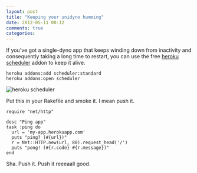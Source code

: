 ```yaml
---
layout: post
title: "Keeping your unidyno humming"
date: 2012-05-11 00:12
comments: true
categories: 
---
```


If you've got a single-dyno app that keeps winding down from inactivity 
and consequently taking a long time to restart, you can use the free
[heroku scheduler](https://addons.heroku.com/scheduler) addon to keep it alive.

    heroku addons:add scheduler:standard
    heroku addons:open scheduler
    
![heroku scheduler](http://f.cl.ly/items/2X0j1u010E3T0e1S1N0h/Screen%20Shot%202012-05-11%20at%2012.23.18%20AM.png)

Put this in your Rakefile and smoke it. I mean push it.

    require "net/http"

    desc "Ping app"
    task :ping do
      url = 'my-app.herokuapp.com'
      puts "ping? (#{url})"
      r = Net::HTTP.new(url, 80).request_head('/')
      puts "pong! (#{r.code} #{r.message})"
    end


Sha. Push it. Push it reeeaall good.
